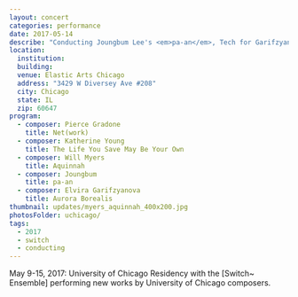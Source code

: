 ```yaml
---
layout: concert
categories: performance
date: 2017-05-14
describe: "Conducting Joungbum Lee's <em>pa-an</em>, Tech for Garifzyanova, Young, Gradone, Myers, [Switch~ Ensemble] University of Chicago Residency."
location:
  institution:
  building:
  venue: Elastic Arts Chicago
  address: "3429 W Diversey Ave #208"
  city: Chicago
  state: IL
  zip: 60647
program:
  - composer: Pierce Gradone
    title: Net(work)
  - composer: Katherine Young
    title: The Life You Save May Be Your Own
  - composer: Will Myers
    title: Aquinnah
  - composer: Joungbum
    title: pa-an
  - composer: Elvira Garifzyanova
    title: Aurora Borealis
thumbnail: updates/myers_aquinnah_400x200.jpg
photosFolder: uchicago/
tags:
  - 2017
  - switch
  - conducting
---
```


May 9-15, 2017: University of Chicago Residency with the [Switch~ Ensemble] performing new works by University of Chicago composers.
